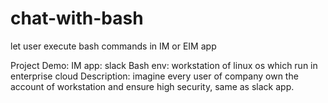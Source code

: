 # chat-with-bash
let user execute bash commands in IM or EIM app

Project Demo:
IM app: slack
Bash env: workstation of linux os which run in enterprise cloud
Description: imagine every user of company own the account of workstation and ensure high security, same as slack app.
